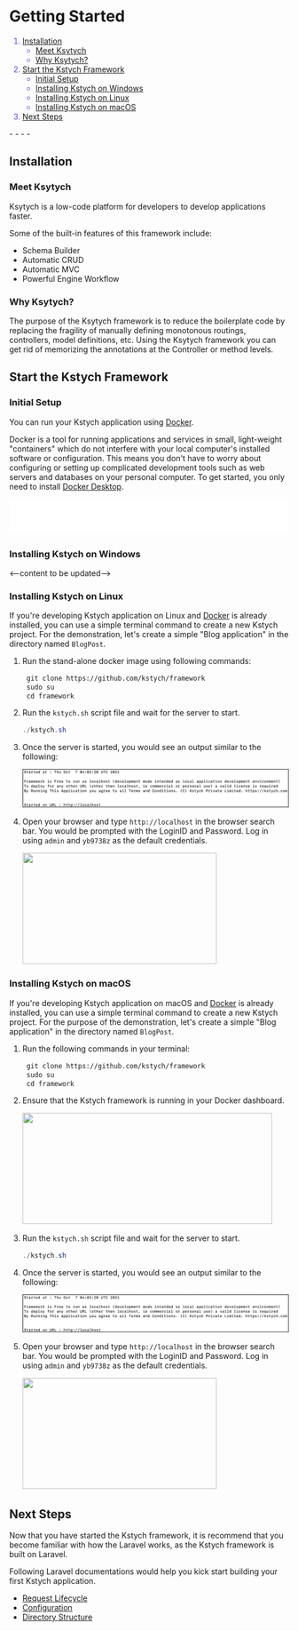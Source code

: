 # Getting Started

<font color='#7540EE'>

1. [Installation](#installation)
    - [Meet Ksytych](#meet-ksytych)
    - [Why Ksytych?](#why-ksytych)
1. [Start the Kstych Framework](#start-the-kstych-framework)
    - [Initial Setup](#initial-setup)
    - [Installing Kstych on Windows](#installing-kstych-on-windows)
    - [Installing Kstych on Linux](#installing-kstych-on-linux)
    - [Installing Kstych on macOS](#installing-kstych-on-macos)
1. [Next Steps](#next-steps)

</font>
- - - -

## Installation

### Meet Ksytych

Ksytych is a low-code platform for developers to develop applications faster.

Some of the built-in features of this framework include:

- Schema Builder
- Automatic CRUD
- Automatic MVC
- Powerful Engine Workflow

### Why Ksytych?

The purpose of the Ksytych framework is to reduce the boilerplate code by replacing the fragility of manually defining monotonous routings, controllers, model definitions, etc. Using the Ksytych framework you can get rid of memorizing the annotations at the Controller or method levels.

## Start the Kstych Framework

### Initial Setup

You can run your Kstych application using <a href="https://www.docker.com/" target="_blank">Docker</a>.

Docker is a tool for running applications and services in small, light-weight "containers" which do not interfere with your local computer's installed software or configuration. This means you don't have to worry about configuring or setting up complicated development tools such as web servers and databases on your personal computer. To get started, you only need to install <a href="https://www.docker.com/products/docker-desktop" target="_blank">Docker Desktop</a>.

<!--<aside class="note"><b>Note:</b>You must also have <a href="https://git-scm.com/book/en/v2/Getting-Started-Installing-Git" target="_blank">GIT</a> installed on your machine.
</aside>-->

<img src="./markups/git-info-markup.svg">

### Installing Kstych on Windows

<--content to be updated-->

### Installing Kstych on Linux

If you're developing Kstych application on Linux and <a href="https://docs.docker.com/engine/install/ubuntu/" target="_blank">Docker</a> is already installed, you can use a simple terminal command to create a new Kstych project. For the demonstration, let's create a simple "Blog application" in the directory named `BlogPost`.

1. Run the stand-alone docker image using following commands:

        git clone https://github.com/kstych/framework
        sudo su
        cd framework

1. Run the `kstych.sh` script file and wait for the server to start.

    ```powershell
    ./kstych.sh
    ```

1. Once the server is started, you would see an output similar to the following:

    ![Server started](images/server_start.png)

1. Open your browser and type `http://localhost` in the browser search bar. You would be prompted with the LoginID and Password. Log in using `admin` and `yb9738z` as the default credentials.

    <img src="../images/login_page.png" width="350" height="200" />

### Installing Kstych on macOS

If you're developing Kstych application on macOS and <a href="https://docs.docker.com/engine/install/ubuntu/" target="_blank">Docker</a> is already installed, you can use a simple terminal command to create a new Kstych project. For the purpose of the demonstration, let's create a simple "Blog application" in the directory named `BlogPost`.

1. Run the following commands in your terminal:

        git clone https://github.com/kstych/framework
        sudo su
        cd framework

1. Ensure that the Kstych framework is running in your Docker dashboard.

    <img src="../images/docker-dashboard.png" width="450" height="200" />

1. Run the `kstych.sh` script file and wait for the server to start.

    ```powershell
    ./kstych.sh
    ```

1. Once the server is started, you would see an output similar to the following:

    ![Server started](images/server_start.png)

1. Open your browser and type `http://localhost` in the browser search bar. You would be prompted with the LoginID and Password. Log in using `admin` and `yb9738z` as the default credentials.

    <img src="../images/login_page.png" width="350" height="200" />

## Next Steps

Now that you have started the Kstych framework, it is recommend that you become familiar with how the Laravel works, as the Kstych framework is built on Laravel.

Following Laravel documentations would help you kick start building your first Kstych application.

- <a href="https://laravel.com/docs/8.x/lifecycle" target="_blank">Request Lifecycle</a>
- <a href="https://laravel.com/docs/8.x/configuration" target="_blank">Configuration</a>
- <a href="https://laravel.com/docs/8.x/structure" target="_blank">Directory Structure</a>

